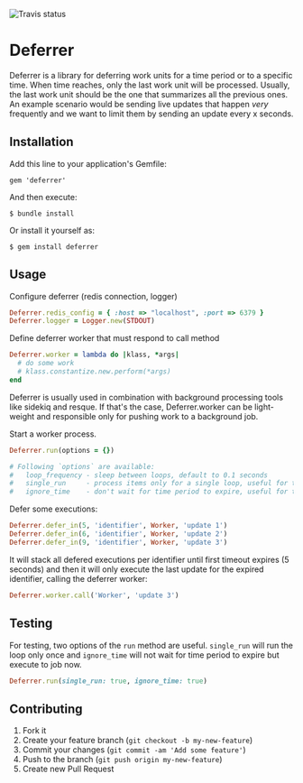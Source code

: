 ![Travis status](https://travis-ci.org/madmimi/deferrer.png)

# Deferrer

Deferrer is a library for deferring work units for a time period or to a specific time. When time reaches, only the last work unit will be processed. Usually, the last work unit should be the one that summarizes all the previous ones. An example scenario would be sending live updates that happen *very* frequently and we want to limit them by sending an update every x seconds.

## Installation

Add this line to your application's Gemfile:

```
gem 'deferrer'
```

And then execute:

```
$ bundle install
```

Or install it yourself as:

```
$ gem install deferrer
```


## Usage

Configure deferrer (redis connection, logger)

```ruby
Deferrer.redis_config = { :host => "localhost", :port => 6379 }
Deferrer.logger = Logger.new(STDOUT)
```


Define deferrer worker that must respond to call method

```ruby
Deferrer.worker = lambda do |klass, *args|
  # do some work
  # klass.constantize.new.perform(*args)
end
```

Deferrer is usually used in combination with background processing tools like sidekiq and resque. If that's the case, Deferrer.worker can be light-weight and responsible only for pushing work to a background job.


Start a worker process.

```ruby
Deferrer.run(options = {})

# Following `options` are available:
#   loop_frequency - sleep between loops, default to 0.1 seconds
#   single_run     - process items only for a single loop, useful for testing
#   ignore_time    - don't wait for time period to expire, useful for testing
```


Defer some executions:

```ruby
Deferrer.defer_in(5, 'identifier', Worker, 'update 1')
Deferrer.defer_in(6, 'identifier', Worker, 'update 2')
Deferrer.defer_in(9, 'identifier', Worker, 'update 3')
```


It will stack all defered executions per identifier until first timeout expires (5 seconds) and then it will only execute the last update for the expired identifier, calling the deferrer worker:

```ruby
Deferrer.worker.call('Worker', 'update 3')
```


## Testing

For testing, two options of the `run` method are useful. `single_run` will run the loop only once and `ignore_time` will not wait for time period to expire but execute to job now.

```ruby
Deferrer.run(single_run: true, ignore_time: true)
```


## Contributing

1. Fork it
2. Create your feature branch (`git checkout -b my-new-feature`)
3. Commit your changes (`git commit -am 'Add some feature'`)
4. Push to the branch (`git push origin my-new-feature`)
5. Create new Pull Request
